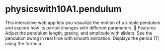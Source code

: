 # physicswith10A1.pendulum
This interactive web app lets you visualize the motion of a simple pendulum and explore how its period changes with different parameters.  🔹 Features  Adjust the pendulum length, gravity, and amplitude with sliders.  See the pendulum swing in real time with smooth animation.  Displays the period (T) using the formula
